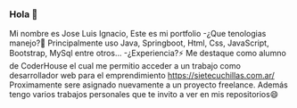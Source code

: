 ### Hola 👋
Mi nombre es Jose Luis Ignacio, Este es mi portfolio
-¿Que tenologias manejo?🤔
 Principalmente uso Java, Springboot, Html, Css, JavaScript, Bootstrap, MySql entre otros...
-¿Experiencia?⚡
 Me destaque como alumno de CoderHouse el cual me permitio acceder a un trabajo como desarrollador web para el emprendimiento https://sietecuchillas.com.ar/
 Proximamente sere asignado nuevamente a un proyecto freelance. Además tengo varios trabajos personales que te invito a ver en mis repositorios😄
<!--
**Ignacio-JL/Ignacio-JL** is a ✨ _special_ ✨ repository because its `README.md` (this file) appears on your GitHub profile.

Here are some ideas to get you started:

- 🔭 I’m currently working on ...
- 🌱 I’m currently learning ...
- 👯 I’m looking to collaborate on ...
- 🤔 I’m looking for help with ...
- 💬 Ask me about ...
- 📫 How to reach me: ...
- 😄 Pronouns: ...
- ⚡ Fun fact: ...
-->
